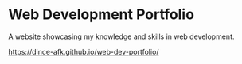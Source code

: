 # Web Development Portfolio
A website showcasing my knowledge and skills in web development.

https://dince-afk.github.io/web-dev-portfolio/
